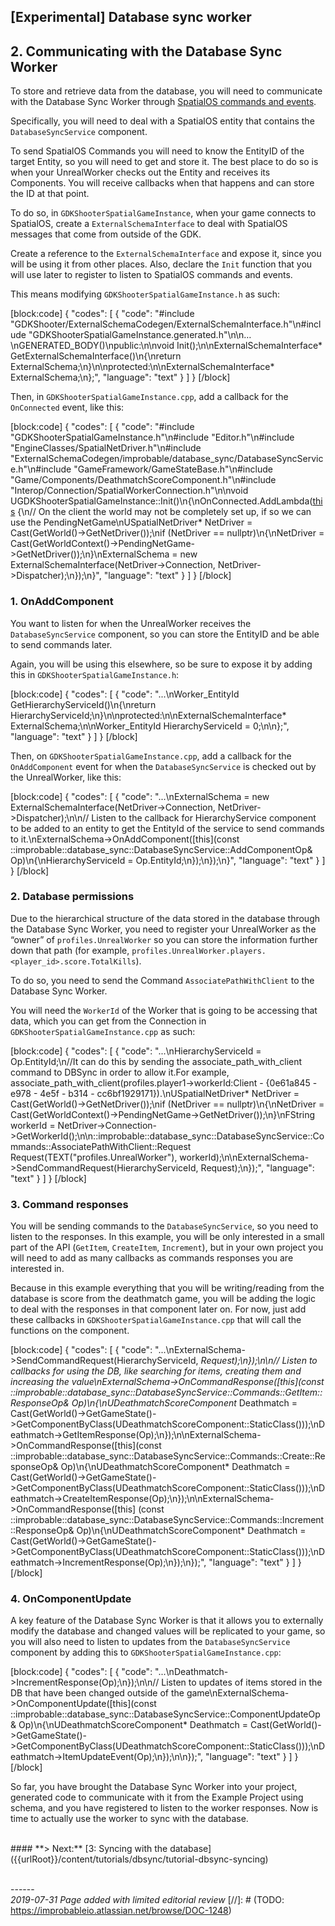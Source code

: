 

## \[Experimental\] Database sync worker

## 2. Communicating with the Database Sync Worker

To store and retrieve data from the database, you will need to communicate with the Database Sync Worker through [SpatialOS commands and events](https://docs.improbable.io/reference/latest/shared/design/object-interaction).

Specifically, you will need to deal with a SpatialOS entity that contains the `DatabaseSyncService` component.

To send SpatialOS Commands you will need to know the EntityID of the target Entity, so you will need to get and store it. The best place to do so is when your UnrealWorker checks out the Entity and receives its Components. You will receive callbacks when that happens and can store the ID at that point.

To do so, in `GDKShooterSpatialGameInstance`, when your game connects to SpatialOS, create a `ExternalSchemaInterface` to deal with SpatialOS messages that come from outside of the GDK.

Create a reference to the `ExternalSchemaInterface` and expose it, since you will be using it from other places. Also, declare the `Init` function that you will use later to register to listen to SpatialOS commands and events.

This means modifying `GDKShooterSpatialGameInstance.h` as such:

[block:code]
{
  "codes": [
  {
      "code": "#include \"GDKShooter/ExternalSchemaCodegen/ExternalSchemaInterface.h\"\n#include \"GDKShooterSpatialGameInstance.generated.h\"\n\n…\nGENERATED_BODY()\npublic:\n\nvoid Init();\n\nExternalSchemaInterface* GetExternalSchemaInterface()\n{\nreturn ExternalSchema;\n}\n\nprotected:\n\nExternalSchemaInterface* ExternalSchema;\n};",
      "language": "text"
    }
  ]
}
[/block]

Then, in `GDKShooterSpatialGameInstance.cpp`, add a callback for the `OnConnected` event, like this:

[block:code]
{
  "codes": [
  {
      "code": "#include \"GDKShooterSpatialGameInstance.h\"\n#include \"Editor.h\"\n#include \"EngineClasses/SpatialNetDriver.h\"\n#include \"ExternalSchemaCodegen/improbable/database_sync/DatabaseSyncService.h\"\n#include \"GameFramework/GameStateBase.h\"\n#include \"Game/Components/DeathmatchScoreComponent.h\"\n#include \"Interop/Connection/SpatialWorkerConnection.h\"\n\nvoid UGDKShooterSpatialGameInstance::Init()\n{\nOnConnected.AddLambda([this]() {\n// On the client the world may not be completely set up, if so we can use the PendingNetGame\nUSpatialNetDriver* NetDriver = Cast<USpatialNetDriver>(GetWorld()->GetNetDriver());\nif (NetDriver == nullptr)\n{\nNetDriver = Cast<USpatialNetDriver>(GetWorldContext()->PendingNetGame->GetNetDriver());\n}\nExternalSchema = new ExternalSchemaInterface(NetDriver->Connection, NetDriver->Dispatcher);\n});\n}",
      "language": "text"
    }
  ]
}
[/block]

### 1. OnAddComponent

You want to listen for when the UnrealWorker receives the `DatabaseSyncService` component, so you can store the EntityID and be able to send commands later.

Again, you will be using this elsewhere, so be sure to expose it by adding this in `GDKShooterSpatialGameInstance.h`:

[block:code]
{
  "codes": [
  {
      "code": "...\nWorker_EntityId GetHierarchyServiceId()\n{\nreturn HierarchyServiceId;\n}\n\nprotected:\n\nExternalSchemaInterface* ExternalSchema;\n\nWorker_EntityId HierarchyServiceId = 0;\n\n};",
      "language": "text"
    }
  ]
}
[/block]

Then, on `GDKShooterSpatialGameInstance.cpp`, add a callback for the `OnAddComponent` event for when the `DatabaseSyncService` is checked out by the UnrealWorker, like this:

[block:code]
{
  "codes": [
  {
      "code": "...\nExternalSchema = new ExternalSchemaInterface(NetDriver->Connection, NetDriver->Dispatcher);\n\n// Listen to the callback for HierarchyService component to be added to an entity to get the EntityId of the service to send commands to it.\nExternalSchema->OnAddComponent([this](const ::improbable::database_sync::DatabaseSyncService::AddComponentOp& Op)\n{\nHierarchyServiceId = Op.EntityId;\n});\n});\n}",
      "language": "text"
    }
  ]
}
[/block]

### 2. Database permissions

Due to the hierarchical structure of the data stored in the database through the Database Sync Worker, you need to register your UnrealWorker as the “owner” of `profiles.UnrealWorker` so you can store the information further down that path (for example, `profiles.UnrealWorker.players.<player_id>.score.TotalKills`).

To do so, you need to send the Command `AssociatePathWithClient` to the Database Sync Worker.

You will need the `WorkerId` of the Worker that is going to be accessing that data, which you can get from the Connection in `GDKShooterSpatialGameInstance.cpp` as such:

[block:code]
{
  "codes": [
  {
      "code": "...\nHierarchyServiceId = Op.EntityId;\n//It can do this by sending the associate_path_with_client command to DBSync in order to allow it.For example, associate_path_with_client(profiles.player1->workerId:Client - {0e61a845 - e978 - 4e5f - b314 - cc6bf1929171}).\nUSpatialNetDriver* NetDriver = Cast<USpatialNetDriver>(GetWorld()->GetNetDriver());\nif (NetDriver == nullptr)\n{\nNetDriver = Cast<USpatialNetDriver>(GetWorldContext()->PendingNetGame->GetNetDriver());\n}\nFString workerId = NetDriver->Connection->GetWorkerId();\n\n::improbable::database_sync::DatabaseSyncService::Commands::AssociatePathWithClient::Request Request(TEXT(\"profiles.UnrealWorker\"), workerId);\n\nExternalSchema->SendCommandRequest(HierarchyServiceId, Request);\n});",
      "language": "text"
    }
  ]
}
[/block]

### 3. Command responses

You will be sending commands to the `DatabaseSyncService`, so you need to listen to the responses. In this example, you will be only interested in a small part of the API (`GetItem`, `CreateItem`, `Increment`), but in your own project you will need to add as many callbacks as commands responses you are interested in.

Because in this example everything that you will be writing/reading from the database is score from the deathmatch game, you will be adding the logic to deal with the responses in that component later on. For now, just add these callbacks in `GDKShooterSpatialGameInstance.cpp` that will call the functions on the component.

[block:code]
{
  "codes": [
  {
      "code": "...\nExternalSchema->SendCommandRequest(HierarchyServiceId, *Request);\n});\n\n// Listen to callbacks for using the DB, like searching for items, creating them and increasing the value\nExternalSchema->OnCommandResponse([this](const ::improbable::database_sync::DatabaseSyncService::Commands::GetItem::ResponseOp& Op)\n{\nUDeathmatchScoreComponent* Deathmatch = Cast<UDeathmatchScoreComponent>(GetWorld()->GetGameState()->GetComponentByClass(UDeathmatchScoreComponent::StaticClass()));\nDeathmatch->GetItemResponse(Op);\n});\n\nExternalSchema->OnCommandResponse([this](const ::improbable::database_sync::DatabaseSyncService::Commands::Create::ResponseOp& Op)\n{\nUDeathmatchScoreComponent* Deathmatch = Cast<UDeathmatchScoreComponent>(GetWorld()->GetGameState()->GetComponentByClass(UDeathmatchScoreComponent::StaticClass()));\nDeathmatch->CreateItemResponse(Op);\n});\n\nExternalSchema->OnCommandResponse([this] (const ::improbable::database_sync::DatabaseSyncService::Commands::Increment::ResponseOp& Op)\n{\nUDeathmatchScoreComponent* Deathmatch = Cast<UDeathmatchScoreComponent>(GetWorld()->GetGameState()->GetComponentByClass(UDeathmatchScoreComponent::StaticClass()));\nDeathmatch->IncrementResponse(Op);\n});\n});",
      "language": "text"
    }
  ]
}
[/block]

### 4. OnComponentUpdate

A key feature of the Database Sync Worker is that it allows you to externally modify the database and changed values will be replicated to your game, so you will also need to listen to updates from the `DatabaseSyncService` component by adding this to `GDKShooterSpatialGameInstance.cpp`:

[block:code]
{
  "codes": [
  {
      "code": "...\nDeathmatch->IncrementResponse(Op);\n});\n\n// Listen to updates of items stored in the DB that have been changed outside of the game\nExternalSchema->OnComponentUpdate([this](const ::improbable::database_sync::DatabaseSyncService::ComponentUpdateOp& Op)\n{\nUDeathmatchScoreComponent* Deathmatch = Cast<UDeathmatchScoreComponent>(GetWorld()->GetGameState()->GetComponentByClass(UDeathmatchScoreComponent::StaticClass()));\nDeathmatch->ItemUpdateEvent(Op);\n});\n\n});",
      "language": "text"
    }
  ]
}
[/block]

So far, you have brought the Database Sync Worker into your project, generated code to communicate with it from the Example Project using schema, and you have registered to listen to the worker responses. Now is time to actually use the worker to sync with the database.

</br>
#### **> Next:** [3: Syncing with the database]({{urlRoot}}/content/tutorials/dbsync/tutorial-dbsync-syncing)
</br>

<br/>------<br/>
_2019-07-31 Page added with limited editorial review_
[//]: # (TODO: https://improbableio.atlassian.net/browse/DOC-1248)
